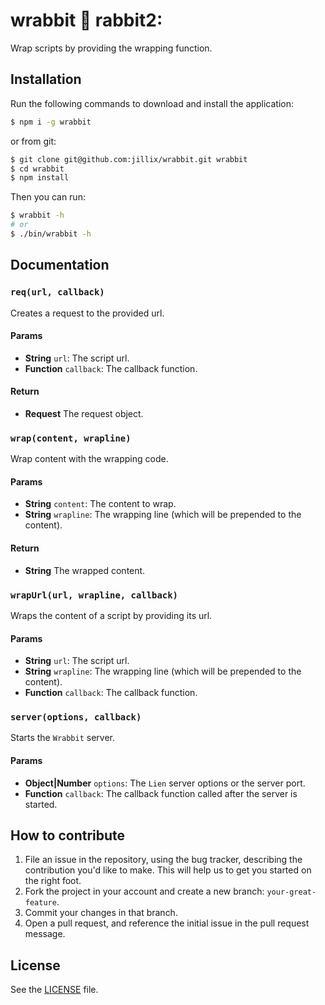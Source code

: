 # wrabbit :rabbit: rabbit2:
Wrap scripts by providing the wrapping function.

## Installation
Run the following commands to download and install the application:

```sh
$ npm i -g wrabbit
```

or from git:

```sh
$ git clone git@github.com:jillix/wrabbit.git wrabbit
$ cd wrabbit
$ npm install
```

Then you can run:

```sh
$ wrabbit -h
# or
$ ./bin/wrabbit -h
```

## Documentation
### `req(url, callback)`
Creates a request to the provided url.

#### Params
- **String** `url`: The script url.
- **Function** `callback`: The callback function.

#### Return
- **Request** The request object.

### `wrap(content, wrapline)`
Wrap content with the wrapping code.

#### Params
- **String** `content`: The content to wrap.
- **String** `wrapline`: The wrapping line (which will be prepended to the content).

#### Return
- **String** The wrapped content.

### `wrapUrl(url, wrapline, callback)`
Wraps the content of a script by providing its url.

#### Params
- **String** `url`: The script url.
- **String** `wrapline`: The wrapping line (which will be prepended to the content).
- **Function** `callback`: The callback function.

### `server(options, callback)`
Starts the `Wrabbit` server.

#### Params
- **Object|Number** `options`: The `Lien` server options or the server port.
- **Function** `callback`: The callback function called after the server is started.

## How to contribute

1. File an issue in the repository, using the bug tracker, describing the
   contribution you'd like to make. This will help us to get you started on the
   right foot.
2. Fork the project in your account and create a new branch:
   `your-great-feature`.
3. Commit your changes in that branch.
4. Open a pull request, and reference the initial issue in the pull request
   message.

## License
See the [LICENSE](./LICENSE) file.
